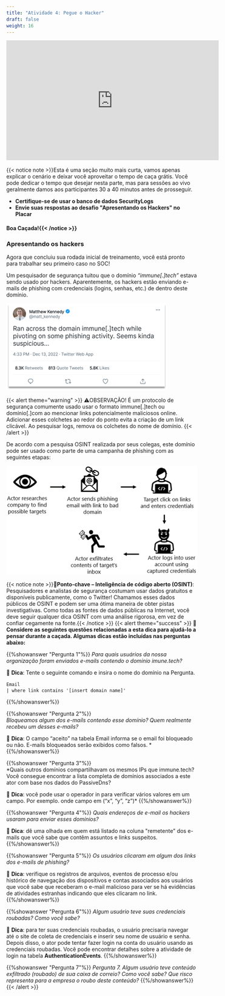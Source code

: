 ```yaml
---
title: "Atividade 4: Pegue o Hacker"
draft: false
weight: 16
---
```


<p style="text-align: center;"><iframe width="560" height="315" src="https://www.youtube.com/embed/HjKkQVH5-rQ" frameborder="0" allow="accelerometer; autoplay; encrypted-media; gyroscope; picture-in-picture" allowfullscreen></iframe></p>

{{< notice note >}}Esta é uma seção muito mais curta, vamos apenas explicar o cenário e deixar você aproveitar o tempo de caça grátis. Você pode dedicar o tempo que desejar nesta parte, mas para sessões ao vivo geralmente damos aos participantes 30 a 40 minutos antes de prosseguir.

- **Certifique-se de usar o banco de dados SecurityLogs**
- **Envie suas respostas ao desafio "Apresentando os Hackers" no Placar**

#### **Boa Caçada!**{{< /notice >}}

### Apresentando os hackers


Agora que concluiu sua rodada inicial de treinamento, você está pronto para trabalhar seu primeiro caso no SOC!

Um pesquisador de segurança tuitou que o domínio *“immune[.]tech”* estava sendo usado por hackers. Aparentemente, os hackers estão enviando e-mails de phishing com credenciais (logins, senhas, etc.) de dentro deste domínio.

<img src= "https://github.com/bgrant34/workshops/blob/master/content/english/kusto-kc7/Images/CTF1.png?raw=true" alt= “CTF1” width="value" height="value">

{{< alert theme="warning" >}}
⚠️OBSERVAÇÃO! É um protocolo de segurança comumente usado usar o formato immune[.]tech ou domínio[.]com ao mencionar links potencialmente maliciosos online. Adicionar esses colchetes ao redor do ponto evita a criação de um link clicável. Ao pesquisar logs, remova os colchetes do nome de domínio. {{< /alert >}}

De acordo com a pesquisa OSINT realizada por seus colegas, este domínio pode ser usado como parte de uma campanha de phishing com as seguintes etapas:

<img src= "https://github.com/bgrant34/workshops/blob/master/content/english/kusto-kc7/Images/CTF2.png?raw=true" alt= “CTF2” width="value" height="value">

{{< notice note >}}🎯**Ponto-chave – Inteligência de código aberto (OSINT)**: Pesquisadores e analistas de segurança costumam usar dados gratuitos e disponíveis publicamente, como o Twitter! Chamamos esses dados públicos de OSINT e podem ser uma ótima maneira de obter pistas investigativas. Como todas as fontes de dados públicas na Internet, você deve seguir qualquer dica OSINT com uma análise rigorosa, em vez de confiar cegamente na fonte.{{< /notice >}}
{{< alert theme="success" >}}
🤔 **Considere as seguintes questões relacionadas a esta dica para ajudá-lo a pensar durante a caçada. Algumas dicas estão incluídas nas perguntas abaixo:**

{{%showanswer "Pergunta 1"%}}
*Para quais usuários da nossa organização foram enviados e-mails contendo o domínio imune.tech?*

🤫 **Dica**: Tente o seguinte comando e insira o nome do domínio na Pergunta.
```
Email
| where link contains '[insert domain name]'
``` 
{{%/showanswer%}}

{{%showanswer "Pergunta 2"%}}	
*Bloqueamos algum dos e-mails contendo esse domínio? Quem realmente recebeu um desses e-mails?*

🤫 **Dica**: O campo “aceito” na tabela Email informa se o email foi bloqueado ou não. E-mails bloqueados serão exibidos como falsos. * {{%/showanswer%}}

{{%showanswer "Pergunta 3"%}}	
*Quais outros domínios compartilhavam os mesmos IPs que immune.tech? Você consegue encontrar a lista completa de domínios associados a este ator com base nos dados do PassiveDns?

🤫 **Dica**: você pode usar o operador in para verificar vários valores em um campo. Por exemplo. onde campo em (“x”, “y”, “z”)* {{%/showanswer%}}

{{%showanswer "Pergunta 4"%}}
*Quais endereços de e-mail os hackers usaram para enviar esses domínios?*

🤫 **Dica**: dê uma olhada em quem está listado na coluna "remetente" dos e-mails que você sabe que contêm assuntos e links suspeitos. {{%/showanswer%}}

{{%showanswer "Pergunta 5"%}}
*Os usuários clicaram em algum dos links dos e-mails de phishing?*

🤫 **Dica**: verifique os registros de arquivos, eventos de processo e/ou histórico de navegação dos dispositivos e contas associados aos usuários que você sabe que receberam o e-mail malicioso para ver se há evidências de atividades estranhas indicando que eles clicaram no link. {{%/showanswer%}}

{{%showanswer "Pergunta 6"%}}
*Algum usuário teve suas credenciais roubadas? Como você sabe?*

🤫 **Dica**: para ter suas credenciais roubadas, o usuário precisaria navegar até o site de coleta de credenciais e inserir seu nome de usuário e senha. Depois disso, o ator pode tentar fazer login na conta do usuário usando as credenciais roubadas. Você pode encontrar detalhes sobre a atividade de login na tabela **AuthenticationEvents**. {{%/showanswer%}}

{{%showanswer "Pergunta 7"%}}
*Pergunta 7.	Algum usuário teve conteúdo exfiltrado (roubado) de sua caixa de correio? Como você sabe? Que risco representa para a empresa o roubo deste conteúdo?* {{%/showanswer%}}
{{< /alert >}}


